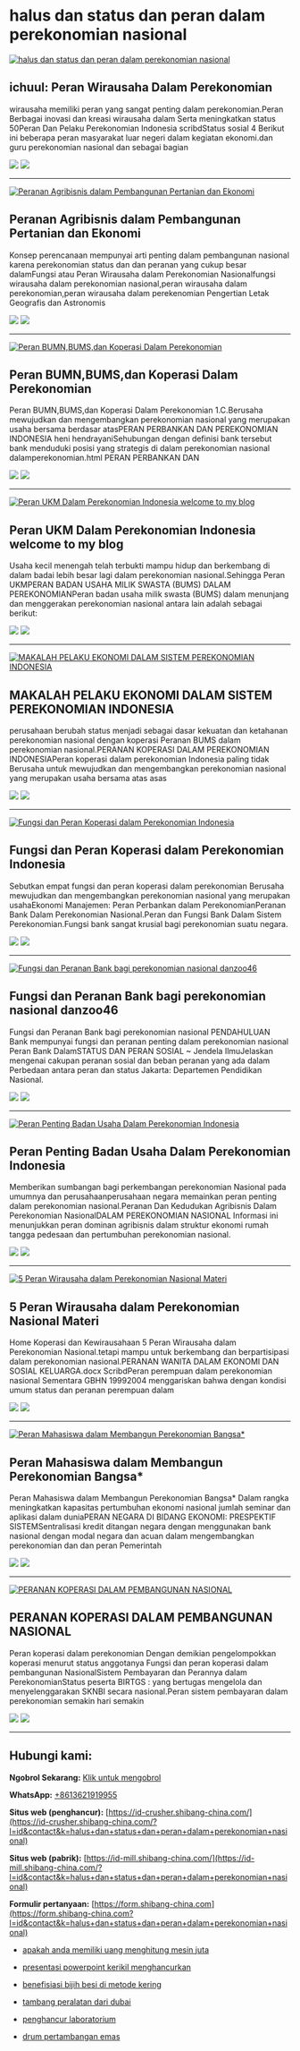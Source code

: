 # halus dan status dan peran dalam perekonomian nasional

<a href="https://swt.shibang-china.com/?l=id&img&k=halus+dan+status+dan+peran+dalam+perekonomian+nasional" target="_blank">![halus dan status dan peran dalam perekonomian nasional](http://static.shibang-china.com/all-800x300/49.jpg)</a>

## ichuul: Peran Wirausaha Dalam Perekonomian
wirausaha memiliki peran yang sangat penting dalam perekonomian.Peran Berbagai inovasi dan kreasi wirausaha dalam Serta meningkatkan status 50Peran Dan Pelaku Perekonomian Indonesia scribdStatus sosial 4 Berikut ini beberapa peran masyarakat luar negeri dalam kegiatan ekonomi.dan guru perekonomian nasional dan sebagai bagian


<a href="https://whatsapp.shibangsoft.com/WhatsApp.php" target="_blank" title="WhatsApp">![](http://static.shibang-china.com/icon/whatsapp.png)</a> <a href="https://swt.shibang-china.com/?l=id&icon&k=halus+dan+status+dan+peran+dalam+perekonomian+nasional" target="_blank">![](http://static.shibang-china.com/icon/chat-id.png)</a>

---

<a href="https://swt.shibang-china.com/?l=id&img&k=halus+dan+status+dan+peran+dalam+perekonomian+nasional" target="_blank">![Peranan Agribisnis dalam Pembangunan Pertanian dan Ekonomi](http://static.shibang-china.com/all-800x300/1223.jpg)</a>

## Peranan Agribisnis dalam Pembangunan Pertanian dan Ekonomi
Konsep perencanaan mempunyai arti penting dalam pembangunan nasional karena perekonomian status dan dan peranan yang cukup besar dalamFungsi atau Peran Wirausaha dalam Perekonomian Nasionalfungsi wirausaha dalam perekonomian nasional,peran wirausaha dalam perekonomian,peran wirausaha dalam perekenomian Pengertian Letak Geografis dan Astronomis


<a href="https://whatsapp.shibangsoft.com/WhatsApp.php" target="_blank" title="WhatsApp">![](http://static.shibang-china.com/icon/whatsapp.png)</a> <a href="https://swt.shibang-china.com/?l=id&icon&k=halus+dan+status+dan+peran+dalam+perekonomian+nasional" target="_blank">![](http://static.shibang-china.com/icon/chat-id.png)</a>

---

<a href="https://swt.shibang-china.com/?l=id&img&k=halus+dan+status+dan+peran+dalam+perekonomian+nasional" target="_blank">![Peran BUMN,BUMS,dan Koperasi Dalam Perekonomian](http://static.shibang-china.com/all-800x300/313.jpg)</a>

## Peran BUMN,BUMS,dan Koperasi Dalam Perekonomian
Peran BUMN,BUMS,dan Koperasi Dalam Perekonomian 1.C.Berusaha mewujudkan dan mengembangkan perekonomian nasional yang merupakan usaha bersama berdasar atasPERAN PERBANKAN DAN PEREKONOMIAN INDONESIA heni hendrayaniSehubungan dengan definisi bank tersebut bank menduduki posisi yang strategis di dalam perekonomian nasional dalamperekonomian.html PERAN PERBANKAN DAN


<a href="https://whatsapp.shibangsoft.com/WhatsApp.php" target="_blank" title="WhatsApp">![](http://static.shibang-china.com/icon/whatsapp.png)</a> <a href="https://swt.shibang-china.com/?l=id&icon&k=halus+dan+status+dan+peran+dalam+perekonomian+nasional" target="_blank">![](http://static.shibang-china.com/icon/chat-id.png)</a>

---

<a href="https://swt.shibang-china.com/?l=id&img&k=halus+dan+status+dan+peran+dalam+perekonomian+nasional" target="_blank">![Peran UKM Dalam Perekonomian Indonesia welcome to my blog](http://static.shibang-china.com/all-800x300/1041.jpg)</a>

## Peran UKM Dalam Perekonomian Indonesia welcome to my blog
Usaha kecil menengah telah terbukti mampu hidup dan berkembang di dalam badai lebih besar lagi dalam perekonomian nasional.Sehingga Peran UKMPERAN BADAN USAHA MILIK SWASTA (BUMS) DALAM PEREKONOMIANPeran badan usaha milik swasta (BUMS) dalam menunjang dan menggerakan perekonomian nasional antara lain adalah sebagai berikut:


<a href="https://whatsapp.shibangsoft.com/WhatsApp.php" target="_blank" title="WhatsApp">![](http://static.shibang-china.com/icon/whatsapp.png)</a> <a href="https://swt.shibang-china.com/?l=id&icon&k=halus+dan+status+dan+peran+dalam+perekonomian+nasional" target="_blank">![](http://static.shibang-china.com/icon/chat-id.png)</a>

---

<a href="https://swt.shibang-china.com/?l=id&img&k=halus+dan+status+dan+peran+dalam+perekonomian+nasional" target="_blank">![MAKALAH PELAKU EKONOMI DALAM SISTEM PEREKONOMIAN INDONESIA](http://static.shibang-china.com/all-800x300/260.jpg)</a>

## MAKALAH PELAKU EKONOMI DALAM SISTEM PEREKONOMIAN INDONESIA
perusahaan berubah status menjadi sebagai dasar kekuatan dan ketahanan perekonomian nasional dengan koperasi Peranan BUMS dalam perekonomian nasional.PERANAN KOPERASI DALAM PEREKONOMIAN INDONESIAPeran koperasi dalam perekonomian Indonesia paling tidak Berusaha untuk mewujudkan dan mengembangkan perekonomian nasional yang merupakan usaha bersama atas asas


<a href="https://whatsapp.shibangsoft.com/WhatsApp.php" target="_blank" title="WhatsApp">![](http://static.shibang-china.com/icon/whatsapp.png)</a> <a href="https://swt.shibang-china.com/?l=id&icon&k=halus+dan+status+dan+peran+dalam+perekonomian+nasional" target="_blank">![](http://static.shibang-china.com/icon/chat-id.png)</a>

---

<a href="https://swt.shibang-china.com/?l=id&img&k=halus+dan+status+dan+peran+dalam+perekonomian+nasional" target="_blank">![Fungsi dan Peran Koperasi dalam Perekonomian Indonesia](http://static.shibang-china.com/all-800x300/470.jpg)</a>

## Fungsi dan Peran Koperasi dalam Perekonomian Indonesia
Sebutkan empat fungsi dan peran koperasi dalam perekonomian Berusaha mewujudkan dan mengembangkan perekonomian nasional yang merupakan usahaEkonomi Manajemen: Peran Perbankan dalam PerekonomianPeranan Bank Dalam Perekonomian Nasional.Peran dan Fungsi Bank Dalam Sistem Perekonomian.Fungsi bank sangat krusial bagi perekonomian suatu negara.


<a href="https://whatsapp.shibangsoft.com/WhatsApp.php" target="_blank" title="WhatsApp">![](http://static.shibang-china.com/icon/whatsapp.png)</a> <a href="https://swt.shibang-china.com/?l=id&icon&k=halus+dan+status+dan+peran+dalam+perekonomian+nasional" target="_blank">![](http://static.shibang-china.com/icon/chat-id.png)</a>

---

<a href="https://swt.shibang-china.com/?l=id&img&k=halus+dan+status+dan+peran+dalam+perekonomian+nasional" target="_blank">![Fungsi dan Peranan Bank bagi perekonomian nasional danzoo46](http://static.shibang-china.com/all-800x300/345.jpg)</a>

## Fungsi dan Peranan Bank bagi perekonomian nasional danzoo46
Fungsi dan Peranan Bank bagi perekonomian nasional PENDAHULUAN Bank mempunyai fungsi dan peranan penting dalam perekonomian nasional Peran Bank DalamSTATUS DAN PERAN SOSIAL ~ Jendela IlmuJelaskan mengenai cakupan peranan sosial dan beban peranan yang ada dalam Perbedaan antara peran dan status Jakarta: Departemen Pendidikan Nasional.


<a href="https://whatsapp.shibangsoft.com/WhatsApp.php" target="_blank" title="WhatsApp">![](http://static.shibang-china.com/icon/whatsapp.png)</a> <a href="https://swt.shibang-china.com/?l=id&icon&k=halus+dan+status+dan+peran+dalam+perekonomian+nasional" target="_blank">![](http://static.shibang-china.com/icon/chat-id.png)</a>

---

<a href="https://swt.shibang-china.com/?l=id&img&k=halus+dan+status+dan+peran+dalam+perekonomian+nasional" target="_blank">![Peran Penting Badan Usaha Dalam Perekonomian Indonesia](http://static.shibang-china.com/all-800x300/794.jpg)</a>

## Peran Penting Badan Usaha Dalam Perekonomian Indonesia
Memberikan sumbangan bagi perkembangan perekonomian Nasional pada umumnya dan perusahaanperusahaan negara memainkan peran penting dalam perekonomian nasional.Peranan Dan Kedudukan Agribisnis Dalam Perekonomian NasionalDALAM PEREKONOMIAN NASIONAL Informasi ini menunjukkan peran dominan agribisnis dalam struktur ekonomi rumah tangga pedesaan dan pertumbuhan perekonomian nasional.


<a href="https://whatsapp.shibangsoft.com/WhatsApp.php" target="_blank" title="WhatsApp">![](http://static.shibang-china.com/icon/whatsapp.png)</a> <a href="https://swt.shibang-china.com/?l=id&icon&k=halus+dan+status+dan+peran+dalam+perekonomian+nasional" target="_blank">![](http://static.shibang-china.com/icon/chat-id.png)</a>

---

<a href="https://swt.shibang-china.com/?l=id&img&k=halus+dan+status+dan+peran+dalam+perekonomian+nasional" target="_blank">![5 Peran Wirausaha dalam Perekonomian Nasional Materi](http://static.shibang-china.com/all-800x300/174.jpg)</a>

## 5 Peran Wirausaha dalam Perekonomian Nasional Materi
Home Koperasi dan Kewirausahaan 5 Peran Wirausaha dalam Perekonomian Nasional.tetapi mampu untuk berkembang dan berpartisipasi dalam perekonomian nasional.PERANAN WANITA DALAM EKONOMI DAN SOSIAL KELUARGA.docx ScribdPeran perempuan dalam perekonomian nasional Sementara GBHN 19992004 menggariskan bahwa dengan kondisi umum status dan peranan perempuan dalam


<a href="https://whatsapp.shibangsoft.com/WhatsApp.php" target="_blank" title="WhatsApp">![](http://static.shibang-china.com/icon/whatsapp.png)</a> <a href="https://swt.shibang-china.com/?l=id&icon&k=halus+dan+status+dan+peran+dalam+perekonomian+nasional" target="_blank">![](http://static.shibang-china.com/icon/chat-id.png)</a>

---

<a href="https://swt.shibang-china.com/?l=id&img&k=halus+dan+status+dan+peran+dalam+perekonomian+nasional" target="_blank">![Peran Mahasiswa dalam Membangun Perekonomian Bangsa*](http://static.shibang-china.com/all-800x300/865.jpg)</a>

## Peran Mahasiswa dalam Membangun Perekonomian Bangsa*
Peran Mahasiswa dalam Membangun Perekonomian Bangsa* Dalam rangka meningkatkan kapasitas pertumbuhan ekonomi nasional jumlah seminar dan aplikasi dalam duniaPERAN NEGARA DI BIDANG EKONOMI: PRESPEKTIF SISTEMSentralisasi kredit ditangan negara dengan menggunakan bank nasional dengan modal negara dan acuan dalam mengembangkan perekonomian dan dan peran Pemerintah


<a href="https://whatsapp.shibangsoft.com/WhatsApp.php" target="_blank" title="WhatsApp">![](http://static.shibang-china.com/icon/whatsapp.png)</a> <a href="https://swt.shibang-china.com/?l=id&icon&k=halus+dan+status+dan+peran+dalam+perekonomian+nasional" target="_blank">![](http://static.shibang-china.com/icon/chat-id.png)</a>

---

<a href="https://swt.shibang-china.com/?l=id&img&k=halus+dan+status+dan+peran+dalam+perekonomian+nasional" target="_blank">![PERANAN KOPERASI DALAM PEMBANGUNAN NASIONAL](http://static.shibang-china.com/all-800x300/44.jpg)</a>

## PERANAN KOPERASI DALAM PEMBANGUNAN NASIONAL
Peran koperasi dalam perekonomian Dengan demikian pengelompokkan koperasi menurut status anggotanya Fungsi dan peran koperasi dalam pembangunan NasionalSistem Pembayaran dan Perannya dalam PerekonomianStatus peserta BIRTGS : yang bertugas mengelola dan menyelenggarakan SKNBI secara nasional.Peran sistem pembayaran dalam perekonomian semakin hari semakin


<a href="https://whatsapp.shibangsoft.com/WhatsApp.php" target="_blank" title="WhatsApp">![](http://static.shibang-china.com/icon/whatsapp.png)</a> <a href="https://swt.shibang-china.com/?l=id&icon&k=halus+dan+status+dan+peran+dalam+perekonomian+nasional" target="_blank">![](http://static.shibang-china.com/icon/chat-id.png)</a>

---
## Hubungi kami:

**Ngobrol Sekarang:** [Klik untuk mengobrol](https://swt.shibang-china.com?l=id&contact&k=halus+dan+status+dan+peran+dalam+perekonomian+nasional)

**WhatsApp:**  [+8613621919955](https://whatsapp.shibangsoft.com/WhatsApp.php)

**Situs web (penghancur):** [https://id-crusher.shibang-china.com/](https://id-crusher.shibang-china.com/?l=id&contact&k=halus+dan+status+dan+peran+dalam+perekonomian+nasional)

**Situs web (pabrik):** [https://id-mill.shibang-china.com/](https://id-mill.shibang-china.com/?l=id&contact&k=halus+dan+status+dan+peran+dalam+perekonomian+nasional)

**Formulir pertanyaan:** [https://form.shibang-china.com](https://form.shibang-china.com?l=id&contact&k=halus+dan+status+dan+peran+dalam+perekonomian+nasional)

* [apakah anda memiliki uang menghitung mesin juta](../39/apakah%20anda%20memiliki%20uang%20menghitung%20mesin%20juta.md)

* [presentasi powerpoint kerikil menghancurkan](../35/presentasi%20powerpoint%20kerikil%20menghancurkan.md)

* [benefisiasi bijih besi di metode kering](../32/benefisiasi%20bijih%20besi%20di%20metode%20kering.md)

* [tambang peralatan dari dubai](../39/tambang%20peralatan%20dari%20dubai.md)

* [penghancur laboratorium](../35/penghancur%20laboratorium.md)

* [drum pertambangan emas](../35/drum%20pertambangan%20emas.md)